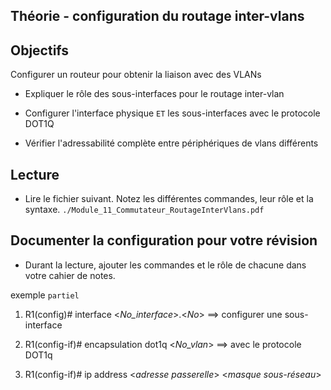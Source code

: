 ## Théorie  - configuration du routage inter-vlans

## Objectifs


 Configurer un routeur pour obtenir la liaison avec des VLANs  

- Expliquer le rôle des sous-interfaces pour le routage inter-vlan

- Configurer l'interface physique  ```ET``` les sous-interfaces avec le protocole DOT1Q

- Vérifier l'adressabilité complète entre périphériques de vlans différents

## Lecture

-  Lire le fichier suivant.  Notez les différentes commandes, leur rôle et la syntaxe.
```./Module_11_Commutateur_RoutageInterVlans.pdf```

## Documenter la configuration pour votre révision

- Durant la lecture, ajouter les commandes et le rôle de chacune dans votre cahier de notes.

exemple ```partiel```

1. R1(config)# interface <*No_interface*>.<*No*>  	==>    configurer une sous-interface

1. R1(config-if)# encapsulation dot1q <*No_vlan*> 	==>    avec le protocole DOT1q

1. R1(config-if)# ip address <*adresse passerelle*>  <*masque sous-réseau*>


